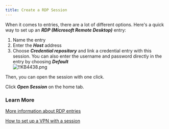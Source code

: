```yaml
---
title: Create a RDP Session
---
```

When it comes to entries, there are a lot of different options. Here's a quick way to set up an ***RDP (Microsoft Remote Desktop)*** entry:  

1. Name the entry
1. Enter the ***Host*** address
1. Choose ***Credential repository*** and link a credential entry with this session. You can also enter the username and password directly in the entry by choosing ***Default***  
![!!KB4438.png](/img/en/kb/KB4438.png)  

Then, you can open the session with one click.  

Click ***Open Session*** on the home tab.
### Learn More
[More information about RDP entries](/kb/remote-desktop-manager/how-to-articles/configure-vpn-multiple-sessions/#configure-the-vpn-settings-on-the-parent-folder-entry)  

[How to set up a VPN with a session](/kb/remote-desktop-manager/how-to-articles/configure-vpn-multiple-sessions/#perform-a-batch-edit-to-configure-the-session-entries)
